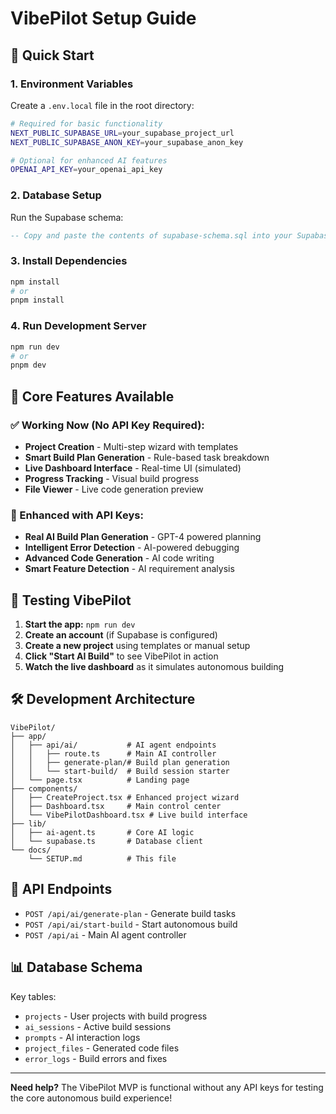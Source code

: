 # VibePilot Setup Guide

## 🚀 Quick Start

### 1. Environment Variables
Create a `.env.local` file in the root directory:

```bash
# Required for basic functionality
NEXT_PUBLIC_SUPABASE_URL=your_supabase_project_url
NEXT_PUBLIC_SUPABASE_ANON_KEY=your_supabase_anon_key

# Optional for enhanced AI features  
OPENAI_API_KEY=your_openai_api_key
```

### 2. Database Setup
Run the Supabase schema:
```sql
-- Copy and paste the contents of supabase-schema.sql into your Supabase SQL editor
```

### 3. Install Dependencies
```bash
npm install
# or
pnpm install
```

### 4. Run Development Server
```bash
npm run dev
# or
pnpm dev
```

## 🎯 Core Features Available

### ✅ Working Now (No API Key Required):
- **Project Creation** - Multi-step wizard with templates
- **Smart Build Plan Generation** - Rule-based task breakdown
- **Live Dashboard Interface** - Real-time UI (simulated)
- **Progress Tracking** - Visual build progress
- **File Viewer** - Live code generation preview

### 🔄 Enhanced with API Keys:
- **Real AI Build Plan Generation** - GPT-4 powered planning
- **Intelligent Error Detection** - AI-powered debugging
- **Advanced Code Generation** - AI code writing
- **Smart Feature Detection** - AI requirement analysis

## 🧪 Testing VibePilot

1. **Start the app:** `npm run dev`
2. **Create an account** (if Supabase is configured)
3. **Create a new project** using templates or manual setup
4. **Click "Start AI Build"** to see VibePilot in action
5. **Watch the live dashboard** as it simulates autonomous building

## 🛠️ Development Architecture

```
VibePilot/
├── app/
│   ├── api/ai/           # AI agent endpoints
│   │   ├── route.ts      # Main AI controller
│   │   ├── generate-plan/# Build plan generation
│   │   └── start-build/  # Build session starter
│   └── page.tsx          # Landing page
├── components/
│   ├── CreateProject.tsx # Enhanced project wizard
│   ├── Dashboard.tsx     # Main control center  
│   └── VibePilotDashboard.tsx # Live build interface
├── lib/
│   ├── ai-agent.ts       # Core AI logic
│   └── supabase.ts       # Database client
└── docs/
    └── SETUP.md          # This file
```

## 🔧 API Endpoints

- `POST /api/ai/generate-plan` - Generate build tasks
- `POST /api/ai/start-build` - Start autonomous build
- `POST /api/ai` - Main AI agent controller

## 📊 Database Schema

Key tables:
- `projects` - User projects with build progress
- `ai_sessions` - Active build sessions
- `prompts` - AI interaction logs  
- `project_files` - Generated code files
- `error_logs` - Build errors and fixes

---

**Need help?** The VibePilot MVP is functional without any API keys for testing the core autonomous build experience! 